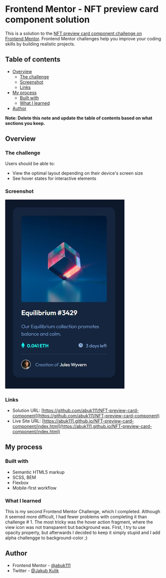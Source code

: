 # Frontend Mentor - NFT preview card component solution

This is a solution to the [NFT preview card component challenge on Frontend Mentor](https://www.frontendmentor.io/challenges/nft-preview-card-component-SbdUL_w0U). Frontend Mentor challenges help you improve your coding skills by building realistic projects.

## Table of contents

- [Overview](#overview)
  - [The challenge](#the-challenge)
  - [Screenshot](#screenshot)
  - [Links](#links)
- [My process](#my-process)
  - [Built with](#built-with)
  - [What I learned](#what-i-learned)
- [Author](#author)

**Note: Delete this note and update the table of contents based on what sections you keep.**

## Overview

### The challenge

Users should be able to:

- View the optimal layout depending on their device's screen size
- See hover states for interactive elements

### Screenshot

![](./screenshot.jpg)

### Links

- Solution URL: [https://github.com/abuk111/NFT-preview-card-component](https://github.com/abuk111/NFT-preview-card-component)
- Live Site URL: [https://abuk111.github.io/NFT-preview-card-component/index.html](https://abuk111.github.io/NFT-preview-card-component/index.html)

## My process

### Built with

- Semantic HTML5 markup
- SCSS, BEM
- Flexbox
- Mobile-first workflow

### What I learned

This is my second Frontend Mentor Challenge, which I completed. Although it seemed more difficult, I had fewer problems with completing it than challenge # 1. The most tricky was the hover action fragment, where the view icon was not transparent but background was. First, I try tu use opacity property, but afterwards I decided to keep it simply stupid and I add alpha challengge to background-color ;)

## Author

- Frontend Mentor - [@abuk111](https://www.frontendmentor.io/profile/abuk111)
- Twitter - [@Jakub Kulik](https://twitter.com/JakubKulik94)
